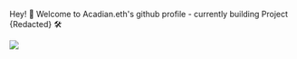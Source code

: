 Hey! 👋 Welcome to Acadian.eth's github profile - currently building Project {Redacted} 🛠️

![](https://komarev.com/ghpvc/?username=devacadian&color=lightgrey)
